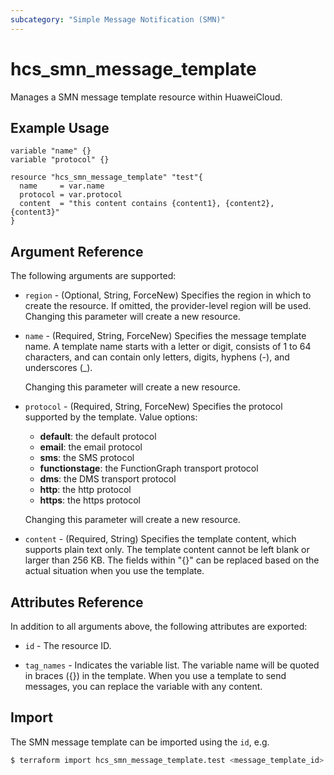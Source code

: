 ```yaml
---
subcategory: "Simple Message Notification (SMN)"
---
```


# hcs_smn_message_template

Manages a SMN message template resource within HuaweiCloud.

## Example Usage

```hcl
variable "name" {}
variable "protocol" {}

resource "hcs_smn_message_template" "test"{
  name     = var.name
  protocol = var.protocol
  content  = "this content contains {content1}, {content2}, {content3}"
}
```

## Argument Reference

The following arguments are supported:

* `region` - (Optional, String, ForceNew) Specifies the region in which to create the resource.
  If omitted, the provider-level region will be used. Changing this parameter will create a new resource.

* `name` - (Required, String, ForceNew) Specifies the message template name.
  A template name starts with a letter or digit, consists of 1 to 64 characters,
  and can contain only letters, digits,  hyphens (-), and underscores (_).

  Changing this parameter will create a new resource.

* `protocol` - (Required, String, ForceNew) Specifies the protocol supported by the template. Value options:
  + **default**: the default protocol
  + **email**: the email protocol
  + **sms**: the SMS protocol
  + **functionstage**: the FunctionGraph transport protocol
  + **dms**: the DMS transport protocol
  + **http**: the http protocol
  + **https**: the https protocol

  Changing this parameter will create a new resource.

* `content` - (Required, String) Specifies the template content, which supports plain text only.
  The template content cannot be left blank or larger than 256 KB.
  The fields within "{}" can be replaced based on the actual situation
  when you use the template.

## Attributes Reference

In addition to all arguments above, the following attributes are exported:

* `id` - The resource ID.

* `tag_names` - Indicates the variable list. The variable name will be quoted in braces ({}) in the template.
  When you use a template to send messages, you can replace the variable with any content.

## Import

The SMN message template can be imported using the `id`, e.g.

```bash
$ terraform import hcs_smn_message_template.test <message_template_id>
```
